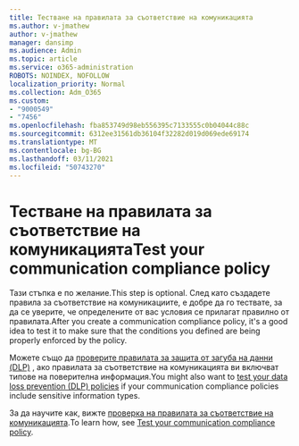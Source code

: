 ```yaml
---
title: Тестване на правилата за съответствие на комуникацията
ms.author: v-jmathew
author: v-jmathew
manager: dansimp
ms.audience: Admin
ms.topic: article
ms.service: o365-administration
ROBOTS: NOINDEX, NOFOLLOW
localization_priority: Normal
ms.collection: Adm_O365
ms.custom:
- "9000549"
- "7456"
ms.openlocfilehash: fba853749d98eb556395c7133555c0b04044c88c
ms.sourcegitcommit: 6312ee31561db36104f32282d019d069ede69174
ms.translationtype: MT
ms.contentlocale: bg-BG
ms.lasthandoff: 03/11/2021
ms.locfileid: "50743270"
---
```

# <a name="test-your-communication-compliance-policy"></a><span data-ttu-id="aad40-102">Тестване на правилата за съответствие на комуникацията</span><span class="sxs-lookup"><span data-stu-id="aad40-102">Test your communication compliance policy</span></span>

<span data-ttu-id="aad40-103">Тази стъпка е по желание.</span><span class="sxs-lookup"><span data-stu-id="aad40-103">This step is optional.</span></span> <span data-ttu-id="aad40-104">След като създадете правила за съответствие на комуникациите, е добре да го тествате, за да се уверите, че определените от вас условия се прилагат правилно от правилата.</span><span class="sxs-lookup"><span data-stu-id="aad40-104">After you create a communication compliance policy, it's a good idea to test it to make sure that the conditions you defined are being properly enforced by the policy.</span></span>

<span data-ttu-id="aad40-105">Можете също да [проверите правилата за защита от загуба на данни (DLP)](https://go.microsoft.com/fwlink/?linkid=2110890) , ако правилата за съответствие на комуникацията ви включват типове на поверителна информация.</span><span class="sxs-lookup"><span data-stu-id="aad40-105">You might also want to [test your data loss prevention (DLP) policies](https://go.microsoft.com/fwlink/?linkid=2110890) if your communication compliance policies include sensitive information types.</span></span>

<span data-ttu-id="aad40-106">За да научите как, вижте [проверка на правилата за съответствие на комуникацията](https://go.microsoft.com/fwlink/?linkid=2111304).</span><span class="sxs-lookup"><span data-stu-id="aad40-106">To learn how, see [Test your communication compliance policy](https://go.microsoft.com/fwlink/?linkid=2111304).</span></span>
